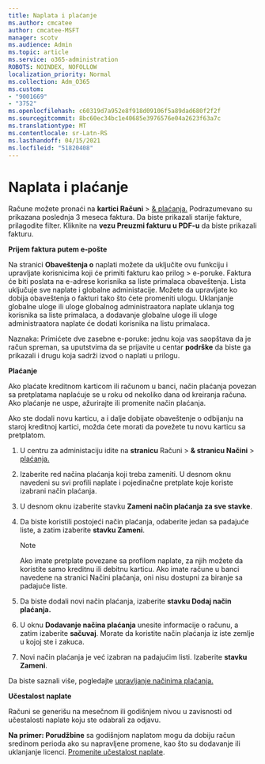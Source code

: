 ```yaml
---
title: Naplata i plaćanje
ms.author: cmcatee
author: cmcatee-MSFT
manager: scotv
ms.audience: Admin
ms.topic: article
ms.service: o365-administration
ROBOTS: NOINDEX, NOFOLLOW
localization_priority: Normal
ms.collection: Adm_O365
ms.custom:
- "9001669"
- "3752"
ms.openlocfilehash: c60319d7a952e8f918d09106f5a89dad680f2f2f
ms.sourcegitcommit: 8bc60ec34bc1e40685e3976576e04a2623f63a7c
ms.translationtype: MT
ms.contentlocale: sr-Latn-RS
ms.lasthandoff: 04/15/2021
ms.locfileid: "51820408"
---
```

# <a name="billing-and-payment"></a>Naplata i plaćanje

Račune možete pronaći na **kartici Računi**  >  [& plaćanja.](https://go.microsoft.com/fwlink/p/?linkid=848039)  Podrazumevano su prikazana poslednja 3 meseca faktura.  Da biste prikazali starije fakture, prilagodite filter.  Kliknite na **vezu Preuzmi fakturu u PDF-u** da biste prikazali fakturu.

**Prijem faktura putem e-pošte**

Na stranici **Obaveštenja o** naplati možete da uključite ovu funkciju i upravljate korisnicima koji će primiti fakturu kao prilog  >  [](https://go.microsoft.com/fwlink/p/?linkid=853212)  e-poruke. Faktura će biti poslata na e-adrese korisnika sa liste primalaca obaveštenja. Lista uključuje sve naplate i globalne administacije.  Možete da upravljate ko dobija obaveštenja o fakturi tako što ćete promeniti ulogu.  Uklanjanje globalne uloge ili uloge globalnog administraatora naplate uklanja tog korisnika sa liste primalaca, a dodavanje globalne uloge ili uloge administraatora naplate će dodati korisnika na listu primalaca.

Naznaka: Primićete dve zasebne e-poruke: jednu koja vas saopštava da je račun spreman, sa uputstvima da se prijavite u centar **podrške** da biste ga prikazali i drugu koja sadrži izvod o naplati u prilogu.

**Plaćanje**

Ako plaćate kreditnom karticom ili računom u banci, način plaćanja povezan sa pretplatama naplaćuje se u roku od nekoliko dana od kreiranja računa. Ako plaćanje ne uspe, ažurirajte ili promenite način plaćanja.

Ako ste dodali novu karticu, a i dalje dobijate obaveštenje o odbijanju na staroj kreditnoj kartici, možda ćete morati da povežete tu novu karticu sa pretplatom.

1. U centru za administaciju idite na **stranicu** Računi  >  **& stranicu Načini**  >  [plaćanja.](https://go.microsoft.com/fwlink/p/?linkid=2018806)

2. Izaberite red načina plaćanja koji treba zameniti. U desnom oknu navedeni su svi profili naplate i pojedinačne pretplate koje koriste izabrani način plaćanja.

3. U desnom oknu izaberite stavku **Zameni način plaćanja za sve stavke**.

4. Da biste koristili postojeći način plaćanja, odaberite jedan sa padajuće liste, a zatim izaberite **stavku Zameni**.

    > [!NOTE]
    > Ako imate pretplate povezane sa profilom naplate, za njih možete da koristite samo kreditnu ili debitnu karticu. Ako imate račune u banci  navedene na stranici Načini plaćanja, oni nisu dostupni za biranje sa padajuće liste.

5. Da biste dodali novi način plaćanja, izaberite **stavku Dodaj način plaćanja.**

6. U oknu **Dodavanje načina plaćanja** unesite informacije o računu, a zatim izaberite **sačuvaj**. Morate da koristite način plaćanja iz iste zemlje u kojoj ste i zakuca.

7. Novi način plaćanja je već izabran na padajućim listi. Izaberite **stavku Zameni**.

Da biste saznali više, pogledajte [upravljanje načinima plaćanja.](https://docs.microsoft.com/microsoft-365/commerce/billing-and-payments/manage-payment-methods)

**Učestalost naplate**

Računi se generišu na mesečnom ili godišnjem nivou u zavisnosti od učestalosti naplate koju ste odabrali za odjavu.  

**Na primer: Porudžbine** sa godišnjom naplatom mogu da dobiju račun sredinom perioda ako su napravljene promene, kao što su dodavanje ili uklanjanje licenci. [Promenite učestalost naplate](https://docs.microsoft.com/microsoft-365/commerce/billing-and-payments/change-payment-frequency).
